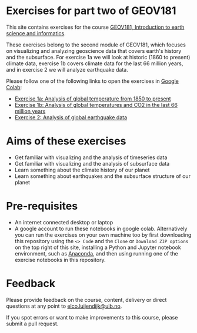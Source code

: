 
# Exercises for part two of GEOV181

This site contains exercises for the course [GEOV181, Introduction to earth science and informatics](https://www4.uib.no/en/courses/GEOV181).

These exercises belong to the second module of GEOV181, which focuses on visualizing and analyzing geoscience data that covers earth's history and the subsurface. For exercise 1a we will look at historic (1860 to present) climate data, exercise 1b covers climate data for the last 66 million years, and in exercise 2 we will analyze earthquake data.

Please follow one of the following links to open the exercises in [Google Colab](https://colab.research.google.com/):


* [Exercise 1a: Analysis of global temperature from 1850 to present](http://colab.research.google.com/github/ElcoLuijendijk/intro_earth_science_informatics/blob/main/exercise_1a.ipynb)
* [Exercise 1b: Analysis of global temperatures and CO2 in the last 66 million years](http://colab.research.google.com/github/ElcoLuijendijk/intro_earth_science_informatics/blob/main/exercise_1b.ipynb)
* [Exercise 2: Analysis of global earthquake data](http://colab.research.google.com/github/ElcoLuijendijk/intro_earth_science_informatics/blob/main/geov181_exercise2.ipynb)


# Aims of these exercises

* Get familiar with visualizing and the analysis of timeseries data
* Get familiar with visualizing and the analysis of subsurface data
* Learn something about the climate history of our planet
* Learn something about earthquakes and the subsurface structure of our planet


# Pre-requisites

* An internet connected desktop or laptop
* A google account to run these notebooks in google colab. Alternatively you can run the exercises on your own machine too by first downloading this repository using the `<> Code` and the `Clone` or `Download ZIP options` on the top right of this site, installing a Python and Jupyter notebook environment, such as [Anaconda](https://www.anaconda.com/), and then using running one of the exercise notebooks in this repository.



# Feedback

Please provide feedback on the course, content, delivery or direct questions at any point to elco.luijendijk@uib.no.

If you spot errors or want to make improvements to this course, please submit a pull request.